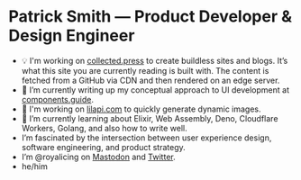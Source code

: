 # Patrick Smith — Product Developer & Design Engineer

- 💡 I'm working on [collected.press](https://collected.press/) to create buildless sites and blogs. It’s what this site you are currently reading is built with. The content is fetched from a GitHub via CDN and then rendered on an edge server.
- 🔭 I’m currently writing up my conceptual approach to UI development at [components.guide](https://components.guide/).
- 🐝 I'm working on [lilapi.com](https://lilapi.com/) to quickly generate dynamic images.
- 🌱 I’m currently learning about Elixir, Web Assembly, Deno, Cloudflare Workers, Golang, and also how to write well.
- I’m fascinated by the intersection between user experience design, software engineering, and product strategy.
- I’m @royalicing on [Mastodon](http://hachyderm.io/@royalicing) and [Twitter](https://twitter.com/royalicing).
- he/him
